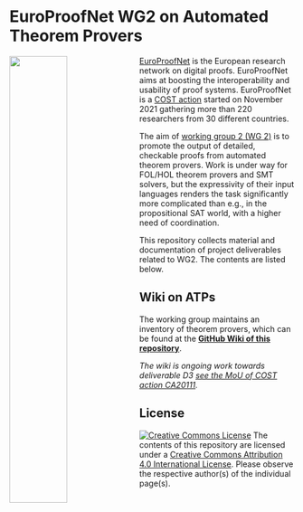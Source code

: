 # EuroProofNet WG2 on Automated Theorem Provers

<img alt="" style="border-width:0" width="45%" align="left" src="https://repository-images.githubusercontent.com/469755587/a181ecd6-d2ce-4921-a4ad-94c249a569cc"> [EuroProofNet](https://europroofnet.github.io/) is the European research network on digital proofs. EuroProofNet aims at boosting the interoperability and usability of proof systems. EuroProofNet is a [COST action](https://www.cost.eu/) started on November 2021 gathering more than 220 researchers from 30 different countries.

The aim of [working group 2 (WG 2)](https://europroofnet.github.io/wg2/) is to promote the output of detailed, checkable proofs from automated theorem provers. Work is under way for FOL/HOL theorem provers and SMT solvers, but the expressivity of their input languages renders the task significantly more complicated than e.g., in the propositional SAT world, with a higher need of coordination.

This repository collects material and documentation of project deliverables related to WG2. The contents are listed below.

## Wiki on ATPs

The working group maintains an inventory of theorem provers, which can be found at the **[GitHub Wiki of this repository](https://github.com/EuroProofNet/ATP/wiki)**.

*The wiki is ongoing work towards deliverable D3 [see the MoU of COST action CA20111](https://www.cost.eu/actions/CA20111/).*

## License 

<a rel="license" href="http://creativecommons.org/licenses/by/4.0/"><img alt="Creative Commons License" style="border-width:0" src="https://i.creativecommons.org/l/by/4.0/80x15.png" /></a> The contents of this repository are licensed under a <a rel="license" href="http://creativecommons.org/licenses/by/4.0/">Creative Commons Attribution 4.0 International License</a>. Please observe the respective author(s) of the individual page(s).

